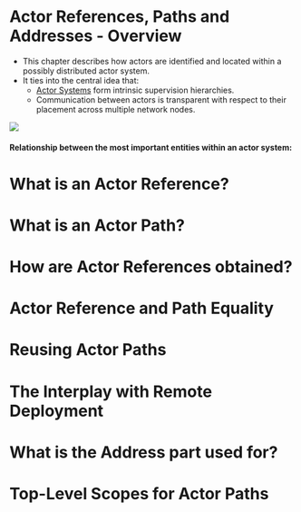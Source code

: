 # Actor References, Paths and Addresses - Overview
- This chapter describes how actors are identified and located within a possibly distributed actor system. 
- It ties into the central idea that:
    - [Actor Systems](../02-actor-system) form intrinsic supervision hierarchies. 
    - Communication between actors is transparent with respect to their placement across multiple network nodes.
    
![](https://doc.akka.io/docs/akka/current/general/ActorPath.png)
#### Relationship between the most important entities within an actor system:

# What is an Actor Reference?
# What is an Actor Path?
# How are Actor References obtained?
# Actor Reference and Path Equality
# Reusing Actor Paths
# The Interplay with Remote Deployment
# What is the Address part used for?
# Top-Level Scopes for Actor Paths
